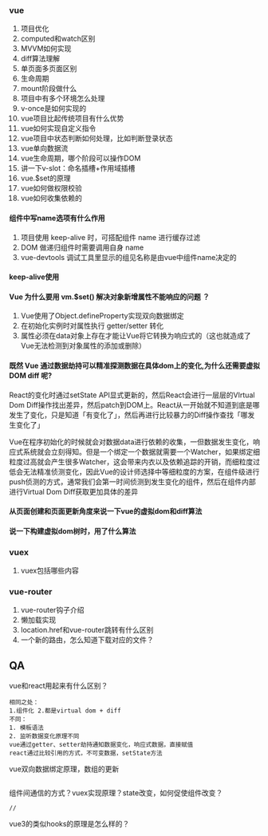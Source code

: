 ### vue

1. 项目优化
2. computed和watch区别
3. MVVM如何实现
4. diff算法理解
5. 单页面多页面区别
6. 生命周期
7. mount阶段做什么
8. 项目中有多个环境怎么处理
9. v-once是如何实现的
10. vue项目比起传统项目有什么优势
11. vue如何实现自定义指令
12. vue项目中状态判断如何处理，比如判断登录状态
13. vue单向数据流
14. vue生命周期，哪个阶段可以操作DOM
15. 讲一下v-slot：命名插槽+作用域插槽
16. vue.$set的原理
17. vue如何做权限校验
18. vue如何收集依赖的

#### 组件中写name选项有什么作用

1. 项目使用 keep-alive 时，可搭配组件 name 进行缓存过滤
2. DOM 做递归组件时需要调用自身 name
3. vue-devtools 调试工具里显示的组见名称是由vue中组件name决定的

#### keep-alive使用

#### Vue 为什么要用 vm.$set() 解决对象新增属性不能响应的问题 ？

1. Vue使用了Object.defineProperty实现双向数据绑定
2. 在初始化实例时对属性执行 getter/setter 转化
3. 属性必须在data对象上存在才能让Vue将它转换为响应式的（这也就造成了Vue无法检测到对象属性的添加或删除）

#### 既然 Vue 通过数据劫持可以精准探测数据在具体dom上的变化,为什么还需要虚拟 DOM diff 呢?

React的变化时通过setState API显式更新的，然后React会进行一层层的VIrtual Dom Diff操作找出差异，然后patch到DOM上。React从一开始就不知道到底是哪发生了变化，只是知道「有变化了」，然后再进行比较暴力的Diff操作查找「哪发生变化了」

Vue在程序初始化的时候就会对数据data进行依赖的收集，一但数据发生变化，响应式系统就会立刻得知。但是一个绑定一个数据就需要一个Watcher，如果绑定细粒度过高就会产生很多Watcher，这会带来内衣以及依赖追踪的开销，而细粒度过低会无法精准侦测变化，因此Vue的设计师选择中等细粒度的方案，在组件级进行push侦测的方式，通常我们会第一时间侦测到发生变化的组件，然后在组件内部进行Virtual Dom Diff获取更加具体的差异

#### 从页面创建和页面更新角度来说一下vue的虚拟dom和diff算法



#### 说一下构建虚拟dom树时，用了什么算法



### vuex

1. vuex包括哪些内容

### vue-router

1. vue-router钩子介绍
2. 懒加载实现
3. location.href和vue-router跳转有什么区别
4. 一个新的路由，怎么知道下载对应的文件？

## QA

vue和react用起来有什么区别？

```
相同之处：
1.组件化 2.都是virtual dom + diff
不同：
1. 模板语法
2. 监听数据变化原理不同
vue通过getter、setter劫持通知数据变化，响应式数据，直接赋值
react通过比较引用的方式，不可变数据，setState方法
```

vue双向数据绑定原理，数组的更新

```

```

组件间通信的方式？vuex实现原理？state改变，如何促使组件改变？

```
//
```

vue3的类似hooks的原理是怎么样的？


